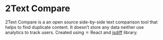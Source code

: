 # 2Text Compare
2Text Compare is a an open source side-by-side text comparison tool that helps to find duplicate content. It doesn’t store any data neither use analytics to track users. Created using ⚛️ React and <a href='https://github.com/kpdecker/jsdiff'>jsdiff</a> library.
